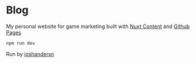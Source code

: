 # Blog

My personal website for game marketing built with [Nuxt Content](https://content.nuxt.com/) and [Github Pages](https://pages.github.com/)


```
npm run dev
```

Run by [joshandersn](https://x.com/joshandersn)